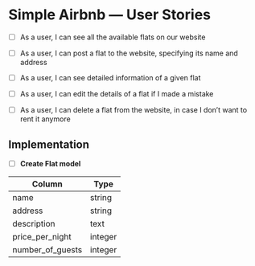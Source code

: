 # Simple Airbnb — User Stories

* [ ] As a user, I can see all the available flats on our website
* [ ] As a user, I can post a flat to the website, specifying its name and address
* [ ] As a user, I can see detailed information of a given flat
* [ ] As a user, I can edit the details of a flat if I made a mistake
* [ ] As a user, I can delete a flat from the website, in case I don’t want to rent it anymore


## Implementation

* [ ] **Create Flat model**

| Column           | Type    |
| ---------------- |-------- |
| name             | string  |
| address          | string  |
| description      | text    |
| price_per_night  | integer |
| number_of_guests | integer |
